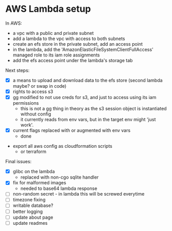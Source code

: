 # AWS Lambda setup

In AWS:

- a vpc with a public and private subnet
- add a lambda to the vpc with access to both subnets
- create an efs store in the private subnet, add an access point
- in the lambda, add the 'AmazonElasticFileSystemClientFullAccess' managed role to its iam role assignments
- add the efs access point under the lambda's storage tab

Next steps:

- [x] a means to upload and download data to the efs store (second lambda maybe? or swap in code)
- [x] rights to access s3
- [x] gg modified to not use creds for s3, and just to access using its iam permissions
  - this is not a gg thing in theory as the s3 session object is instantiated without config
  - it currently reads from env vars, but in the target env might 'just work'.
- [x] current flags replaced with or augmented with env vars
  - done
- export all aws config as cloudformation scripts
  - or terraform

Final issues:

- [x] glibc on the lambda
  - replaced with non-cgo sqlite handler
- [x] fix for malformed images
  - needed to base64 lambda response
- [ ] non-random secret - in lambda this will be screwed everytime
- [ ] timezone fixing
- [ ] writable database?
- [ ] better logging
- [ ] update about page
- [ ] update readmes
